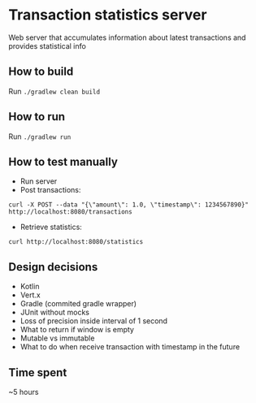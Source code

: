Transaction statistics server
=
Web server that accumulates information about latest transactions and provides statistical info  

How to build
-
Run `./gradlew clean build`

How to run
-
Run `./gradlew run`

How to test manually
-
* Run server
* Post transactions:
```
curl -X POST --data "{\"amount\": 1.0, \"timestamp\": 1234567890}" http://localhost:8080/transactions
```
* Retrieve statistics:
```
curl http://localhost:8080/statistics
```


Design decisions
-

* Kotlin
* Vert.x
* Gradle (commited gradle wrapper)
* JUnit without mocks
* Loss of precision inside interval of 1 second
* What to return if window is empty
* Mutable vs immutable
* What to do when receive transaction with timestamp in the future

Time spent
-
~5 hours
